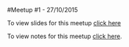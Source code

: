 #Meetup #1 - 27/10/2015

To view slides for this meetup [click here](http://edgarjcfn.github.io/techfugees-berlin/meetup1/#1)

To view notes for this meetup [click here](https://github.com/edgarjcfn/techfugees-berlin/blob/master/meetup1/Meetup-Notes.md).
